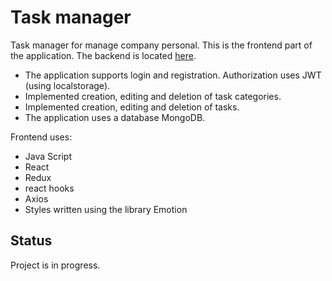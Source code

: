 # Task manager

Task manager for manage company personal.
This is the frontend part of the application. The backend is located [here](https://github.com/Svitlana-Lazurenko/task-manager-backend).

- The application supports login and registration. Authorization uses JWT (using localstorage).
- Implemented creation, editing and deletion of task categories.
- Implemented creation, editing and deletion of tasks.
- The application uses a database MongoDB.
  
Frontend uses:
- Java Script
- React
- Redux
- react hooks
- Axios
- Styles written using the library Emotion

## Status

Project is in progress.
